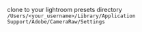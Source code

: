 clone to your lightroom presets directory
`/Users/<your_username>/Library/Application Support/Adobe/CameraRaw/Settings`
